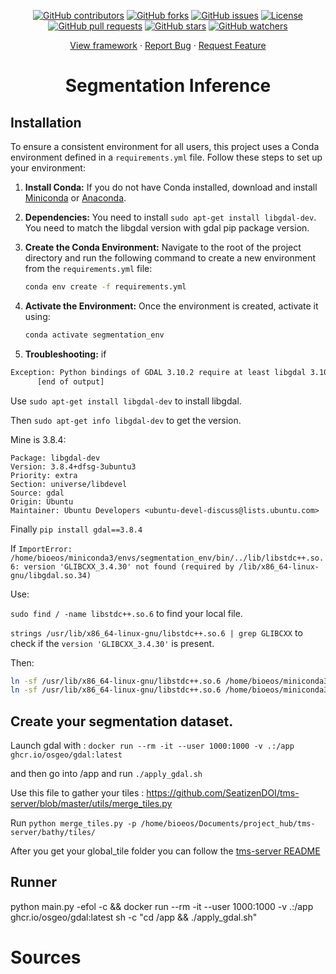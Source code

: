<p align="center">
  <a href="https://github.com/SeatizenDOI/segmentation-inference/graphs/contributors"><img src="https://img.shields.io/github/contributors/SeatizenDOI/segmentation-inference" alt="GitHub contributors"></a>
  <a href="https://github.com/SeatizenDOI/segmentation-inference/network/members"><img src="https://img.shields.io/github/forks/SeatizenDOI/segmentation-inference" alt="GitHub forks"></a>
  <a href="https://github.com/SeatizenDOI/segmentation-inference/issues"><img src="https://img.shields.io/github/issues/SeatizenDOI/segmentation-inference" alt="GitHub issues"></a>
  <a href="https://github.com/SeatizenDOI/segmentation-inference/blob/master/LICENSE"><img src="https://img.shields.io/github/license/SeatizenDOI/segmentation-inference" alt="License"></a>
  <a href="https://github.com/SeatizenDOI/segmentation-inference/pulls"><img src="https://img.shields.io/github/issues-pr/SeatizenDOI/segmentation-inference" alt="GitHub pull requests"></a>
  <a href="https://github.com/SeatizenDOI/segmentation-inference/stargazers"><img src="https://img.shields.io/github/stars/SeatizenDOI/segmentation-inference" alt="GitHub stars"></a>
  <a href="https://github.com/SeatizenDOI/segmentation-inference/watchers"><img src="https://img.shields.io/github/watchers/SeatizenDOI/segmentation-inference" alt="GitHub watchers"></a>
</p>
<div align="center">
  <a href="https://github.com/SeatizenDOI/segmentation-inference">View framework</a>
  ·
  <a href="https://github.com/SeatizenDOI/segmentation-inference/issues">Report Bug</a>
  ·
  <a href="https://github.com/SeatizenDOI/segmentation-inference/issues">Request Feature</a>
</div>

<div align="center">

# Segmentation Inference

</div>


## Installation

To ensure a consistent environment for all users, this project uses a Conda environment defined in a `requirements.yml` file. Follow these steps to set up your environment:

1. **Install Conda:** If you do not have Conda installed, download and install [Miniconda](https://docs.conda.io/en/latest/miniconda.html) or [Anaconda](https://www.anaconda.com/products/distribution).

2. **Dependencies:** You need to install `sudo apt-get install libgdal-dev`. You need to match the libgdal version with gdal pip package version.

3. **Create the Conda Environment:** Navigate to the root of the project directory and run the following command to create a new environment from the `requirements.yml` file:
   ```bash
   conda env create -f requirements.yml
   ```

4. **Activate the Environment:** Once the environment is created, activate it using:
   ```bash
   conda activate segmentation_env
   ```
5. **Troubleshooting:** if
```bash
Exception: Python bindings of GDAL 3.10.2 require at least libgdal 3.10.2, but 3.8.4 was found
      [end of output] 
```

Use `sudo apt-get install libgdal-dev` to install libgdal.

Then `sudo apt-get info libgdal-dev` to get the version.

Mine is 3.8.4: 
```
Package: libgdal-dev
Version: 3.8.4+dfsg-3ubuntu3
Priority: extra
Section: universe/libdevel
Source: gdal
Origin: Ubuntu
Maintainer: Ubuntu Developers <ubuntu-devel-discuss@lists.ubuntu.com>
```

Finally `pip install gdal==3.8.4`

If `ImportError: /home/bioeos/miniconda3/envs/segmentation_env/bin/../lib/libstdc++.so.6: version 'GLIBCXX_3.4.30' not found (required by /lib/x86_64-linux-gnu/libgdal.so.34)`

Use:

`sudo find / -name libstdc++.so.6` to find your local file.

`strings /usr/lib/x86_64-linux-gnu/libstdc++.so.6 | grep GLIBCXX` to check if the `version 'GLIBCXX_3.4.30'` is present.

Then:
```bash
ln -sf /usr/lib/x86_64-linux-gnu/libstdc++.so.6 /home/bioeos/miniconda3/envs/segmentation_env/lib/libstdc++.so
ln -sf /usr/lib/x86_64-linux-gnu/libstdc++.so.6 /home/bioeos/miniconda3/envs/segmentation_env/lib/libstdc++.so.6
```


## Create your segmentation dataset.

Launch gdal with : `docker run --rm -it --user 1000:1000 -v .:/app ghcr.io/osgeo/gdal:latest`

and then go into /app and run `./apply_gdal.sh`

Use this file to gather your tiles : https://github.com/SeatizenDOI/tms-server/blob/master/utils/merge_tiles.py

Run `python merge_tiles.py -p /home/bioeos/Documents/project_hub/tms-server/bathy/tiles/`

After you get your global_tile folder you can follow the [tms-server README](https://github.com/SeatizenDOI/tms-server/blob/master/README.md)


## Runner

python main.py -efol -c && docker run --rm -it --user 1000:1000 -v .:/app ghcr.io/osgeo/gdal:latest sh -c "cd /app && ./apply_gdal.sh"

# Sources

